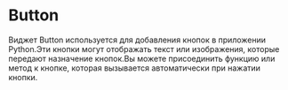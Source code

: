 # Button

Виджет Button используется для добавления кнопок в приложении Python.Эти кнопки могут отображать текст или изображения, которые передают назначение кнопок.Вы можете присоединить функцию или метод к кнопке, которая вызывается автоматически при нажатии кнопки.

